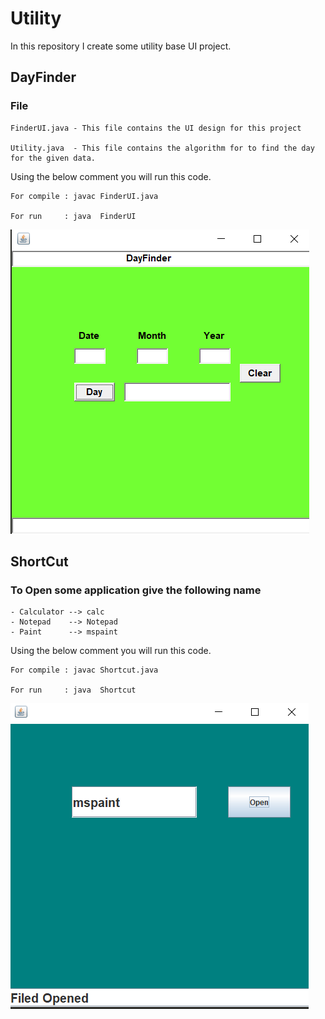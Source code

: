 # Utility

In this repository I create some utility base UI project.

## DayFinder

### File
```
FinderUI.java - This file contains the UI design for this project

Utility.java  - This file contains the algorithm for to find the day for the given data.
```

Using the below comment you will run this code.

```
For compile : javac FinderUI.java

For run     : java  FinderUI
```

![](Image/1.png)


## ShortCut

### To Open some application give the following name
```
- Calculator --> calc
- Notepad    --> Notepad
- Paint      --> mspaint
```

Using the below comment you will run this code.

```
For compile : javac Shortcut.java

For run     : java  Shortcut
```

![](Image/2.png)
